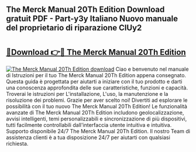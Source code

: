 ## The Merck Manual 20Th Edition Download gratuit PDF - Part-y3y Italiano Nuovo manuale del proprietario di riparazione ClUy2

# <h2><a href="http://dfa7dxg.blite.top/?on=The+Merck+Manual+20Th+Edition">🔗Download 👉🔴 The Merck Manual 20Th Edition</a></h2>

[![The Merck Manual 20Th Edition download](https://i.imgur.com/lujVjoI.png)](http://dfa7dxg.blite.top/?on=The+Merck+Manual+20Th+Edition)
Ciao e benvenuto nel manuale di Istruzioni per il tuo The Merck Manual 20Th Edition appena consegnato. Questa guida è progettata per aiutarti a iniziare con il tuo prodotto e darti una conoscenza approfondita delle sue caratteristiche, funzioni e capacità. Troverai le istruzioni per L'installazione, L'uso, la manutenzione e la risoluzione dei problemi. Grazie per aver scelto noi! Divertiti ad esplorare le possibilità con il tuo nuovo The Merck Manual 20Th Edition! Le funzionalità avanzate di The Merck Manual 20Th Edition includono geolocalizzazione, avvisi intelligenti, temi personalizzabili e sincronizzazione di più dispositivi, tutti facilmente controllabili dall'interfaccia utente intuitiva e intuitiva. Supporto disponibile 24/7 The Merck Manual 20Th Edition. Il nostro Team di assistenza clienti è a tua disposizione 24/7 per aiutarti con qualsiasi richiesta.
